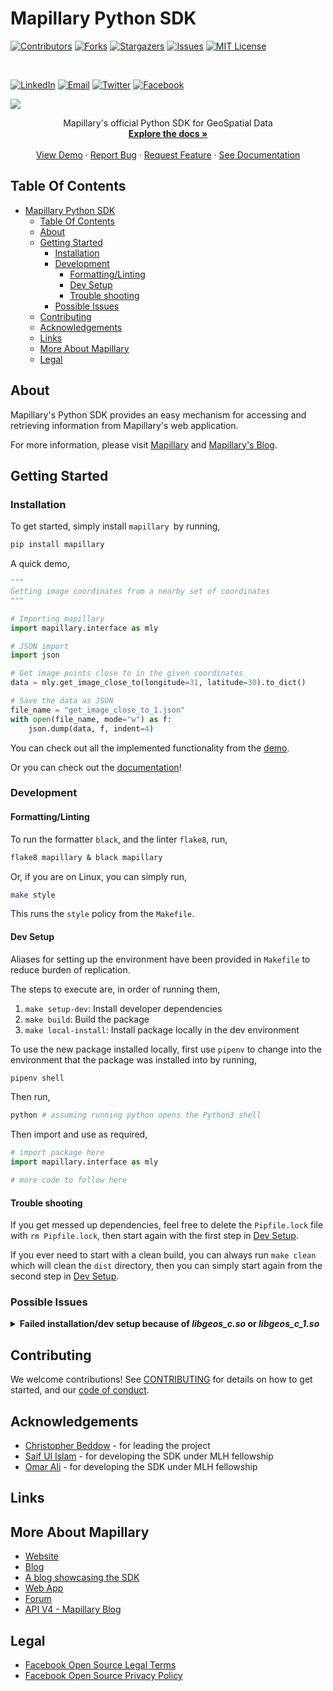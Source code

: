# Mapillary Python SDK

[![Contributors][contributors-shield]][contributors-url]
[![Forks][forks-shield]][forks-url]
[![Stargazers][stars-shield]][stars-url]
[![Issues][issues-shield]][issues-url]
[![MIT License][license-shield]][license-url]

<br />

[![LinkedIn][linkedin-shield]][linkedin-url]
[![Email][email-shield]][email-url]
[![Twitter][twitter-shield]][twitter-url]
[![Facebook][facebook-shield]][facebook-url]

[![](./assets/img/logo/PNG/MapillaryPythonSDK-Logo.png)](https://github.com/mapillary/mapillary-python-sdk/)

<!-- PROJECT LOGO -->
<div>
<p align="center">
    Mapillary's official Python SDK for GeoSpatial Data
    <br />
    <a href="https://mapillary.github.io/mapillary-python-sdk/"><strong>Explore the docs »</strong></a>
    <br />
    <br />
    <a href="https://colab.research.google.com/drive/1BPWMP5k7QhXFB6nlWckHC1r54vIR0v2L?usp=sharing">View Demo</a>
    ·
    <a href="https://github.com/mapillary/mapillary-python-sdk/issues/new?assignees=&labels=bug&template=bug_report.md&title=Bug+Report">Report Bug</a>
    ·
    <a href="https://github.com/mapillary/mapillary-python-sdk/issues/new?assignees=&labels=feature&template=feature_request.md&title=Feature">Request Feature</a>
    ·
    <a href="https://mapillary.github.io/mapillary-python-sdk/">See Documentation</a>
</p>
</div>

<!-- TABLE OF CONTENTS -->
## Table Of Contents

- [Mapillary Python SDK](#mapillary-python-sdk)
  - [Table Of Contents](#table-of-contents)
  - [About](#about)
  - [Getting Started](#getting-started)
    - [Installation](#installation)
    - [Development](#development)
      - [Formatting/Linting](#formattinglinting)
      - [Dev Setup](#dev-setup)
      - [Trouble shooting](#trouble-shooting)
    - [Possible Issues](#possible-issues)
  - [Contributing](#contributing)
  - [Acknowledgements](#acknowledgements)
  - [Links](#links)
  - [More About Mapillary](#more-about-mapillary)
  - [Legal](#legal)

## About

Mapillary's Python SDK provides an easy mechanism for accessing and retrieving information from Mapillary's web application.

For more information, please visit [Mapillary](https://www.mapillary.com) and [Mapillary's Blog](https://blog.mapillary.com).

## Getting Started

### Installation

To get started, simply install `mapillary `by running,

```bash
pip install mapillary
```

A quick demo,

```python
"""
Getting image coordinates from a nearby set of coordinates
"""

# Importing mapillary
import mapillary.interface as mly

# JSON import
import json

# Get image points close to in the given coordinates
data = mly.get_image_close_to(longitude=31, latitude=30).to_dict()

# Save the data as JSON
file_name = "get_image_close_to_1.json"
with open(file_name, mode="w") as f:
    json.dump(data, f, indent=4)
```

You can check out all the implemented functionality from the [demo](https://colab.research.google.com/drive/1BPWMP5k7QhXFB6nlWckHC1r54vIR0v2L?usp=sharing).

Or you can check out the [documentation](https://mapillary.github.io/mapillary-python-sdk/)!

### Development

#### Formatting/Linting

To run the formatter `black`, and the linter `flake8`, run,

```bash
flake8 mapillary & black mapillary
```

Or, if you are on Linux, you can simply run,

```bash
make style
```

This runs the `style` policy from the `Makefile`.

#### Dev Setup

Aliases for setting up the environment have been provided in `Makefile` to reduce burden of replication.

The steps to execute are, in order of running them,

1. `make setup-dev`: Install developer dependencies
2. `make build`: Build the package
3. `make local-install`: Install package locally in the dev environment

To use the new package installed locally, first use `pipenv` to change into the environment that the package was installed into by running,

```bash
pipenv shell
```

Then run,

```bash
python # assuming running python opens the Python3 shell
```

Then import and use as required,

```python
# import package here
import mapillary.interface as mly

# more code to follow here
```

#### Trouble shooting

If you get messed up dependencies, feel free to delete the `Pipfile.lock` file with `rm Pipfile.lock`, then start again with the first step in [Dev Setup](#dev-setup).

If you ever need to start with a clean build, you can always run `make clean` which will clean the `dist` directory, then you can simply start again from the second step in [Dev Setup](#dev-setup).

### Possible Issues

<details>
<summary><b>Failed installation/dev setup because of <i>libgeos_c.so</i> or <i>libgeos_c_1.so</i></b></summary>
<br>
With UNIX based systems, you would to install the `geos` package with you package manager.

In debian systems, `sudo apt install geos`.
In arch based systems, `sudo pacman -S geos`.
</details>


## Contributing

We welcome contributions! See [CONTRIBUTING](CONTRIBUTING.md) for details on how to get started, and
our [code of conduct](CODE_OF_CONDUCT.md).

## Acknowledgements

- [Christopher Beddow](https://github.com/cbeddow) - for leading the project
- [Saif Ul Islam](https://github.com/rubix982)  - for developing the SDK under MLH fellowship
- [Omar Ali](https://github.com/OmarMuhammedAli) - for developing the SDK under MLH fellowship

## Links

## More About Mapillary

- [Website](https://www.mapillary.com)
- [Blog](https://blog.mapillary.com)
- [A blog showcasing the SDK](https://blog.mapillary.com/update/2021/12/03/mapillary-python-sdk.html)
- [Web App](https://www.mapillary.com/app)
- [Forum](https://forum.mapillary.com)
- [API V4 - Mapillary Blog](https://blog.mapillary.com/update/2021/06/23/getting-started-with-the-new-mapillary-api-v4.html)

## Legal

- [Facebook Open Source Legal Terms](https://opensource.fb.com/legal/terms/)
- [Facebook Open Source Privacy Policy](https://opensource.fb.com/legal/privacy/)

<!-- MARKDOWN LINKS & IMAGES -->
<!-- https://www.markdownguide.org/basic-syntax/#reference-style-links -->

<!-- Shields -->

[contributors-shield]: https://img.shields.io/github/contributors/mapillary/mapillary-python-sdk.svg?style=for-the-badge

[forks-shield]: https://img.shields.io/github/forks/mapillary/mapillary-python-sdk.svg?style=for-the-badge

[stars-shield]: https://img.shields.io/github/stars/mapillary/mapillary-python-sdk.svg?style=for-the-badge

[issues-shield]: https://img.shields.io/github/issues/mapillary/mapillary-python-sdk.svg?style=for-the-badge

[license-shield]: https://img.shields.io/github/license/mapillary/mapillary-python-sdk.svg?style=for-the-badge

[linkedin-shield]: https://img.shields.io/badge/LinkedIn-0A66C2.svg?style=for-the-badge&logo=linkedin&logoColor=white

[email-shield]: https://img.shields.io/badge/gmail-EA4335?style=for-the-badge&logo=gmail&logoColor=white

[twitter-shield]: https://img.shields.io/badge/twitter-1DA1F2?style=for-the-badge&logo=twitter&logoColor=white

[facebook-shield]: https://img.shields.io/badge/facebook-1877F2?style=for-the-badge&logo=facebook&logoColor=white

<!-- URLs -->

[contributors-url]: https://github.com/mapillary/mapillary-python-sdk/graphs/contributors

[forks-url]: https://github.com/mapillary/mapillary-python-sdk/network/members

[stars-url]: https://github.com/mapillary/mapillary-python-sdk/stargazers

[issues-url]: https://github.com/mapillary/mapillary-python-sdk/issues

[license-url]: https://github.com/mapillary/mapillary-python-sdk/blob/master/LICENSE.txt

[linkedin-url]: https://www.linkedin.com/company/mapillary/

[email-url]: mailto:support@mapillary.zendesk.com

[twitter-url]: https://twitter.com/mapillary

[facebook-url]: https://www.facebook.com/mapillary/

[website-url]: https://www.mapillary.com

[blogs-url]: https://blog.mapillary.com

[application-url]: https://www.mapillary.com/app

[forum-url]: https://forum.mapillary.com
